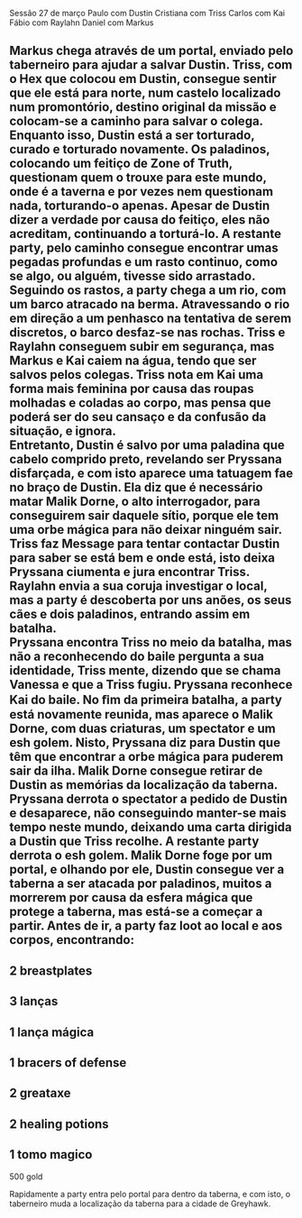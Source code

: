 Sessão 27 de março 
Paulo com Dustin 
Cristiana com Triss 
Carlos com Kai 
Fábio com Raylahn 
Daniel com Markus 
 
 
Markus chega através de um portal, enviado pelo taberneiro para ajudar a salvar Dustin. 
Triss, com o Hex que colocou em Dustin, consegue sentir que ele está para norte, num 
castelo localizado num promontório, destino original da missão e colocam-se a caminho 
para salvar o colega. 
Enquanto isso, Dustin está a ser torturado, curado e torturado novamente. Os paladinos, 
colocando um feitiço de Zone of Truth, questionam quem o trouxe para este mundo, onde 
é a taverna e por vezes nem questionam nada, torturando-o apenas. Apesar de Dustin 
dizer a verdade por causa do feitiço, eles não acreditam, continuando a torturá-lo. 
A restante party, pelo caminho consegue encontrar umas pegadas profundas e um rasto 
continuo, como se algo, ou alguém, tivesse sido arrastado. Seguindo os rastos, a party 
chega a um rio, com um barco atracado na berma. Atravessando o rio em direção a um 
penhasco na tentativa de serem discretos, o barco desfaz-se nas rochas. Triss e Raylahn 
conseguem subir em segurança, mas Markus e Kai caiem na água, tendo que ser salvos 
pelos colegas. Triss nota em Kai uma forma mais feminina por causa das roupas 
molhadas e coladas ao corpo, mas pensa que poderá ser do seu cansaço e da confusão 
da situação, e ignora.  
Entretanto, Dustin é salvo por uma paladina que cabelo comprido preto, revelando ser 
Pryssana disfarçada, e com isto aparece uma tatuagem fae no braço de Dustin. Ela diz 
que é necessário matar Malik Dorne, o alto interrogador, para conseguirem sair daquele 
sítio, porque ele tem uma orbe mágica para não deixar ninguém sair. 
Triss faz Message para tentar contactar Dustin para saber se está bem e onde está, isto 
deixa Pryssana ciumenta e jura encontrar Triss. Raylahn envia a sua coruja investigar o 
local, mas a party é descoberta por uns anões, os seus cães e dois paladinos, entrando 
assim em batalha.  
Pryssana encontra Triss no meio da batalha, mas não a reconhecendo do baile pergunta a 
sua identidade, Triss mente, dizendo que se chama Vanessa e que a Triss fugiu. Pryssana 
reconhece Kai do baile. 
No ﬁm da primeira batalha, a party está novamente reunida, mas aparece o Malik Dorne, 
com duas criaturas, um spectator e um esh golem. Nisto, Pryssana diz para Dustin que 
têm que encontrar a orbe mágica para puderem sair da ilha. 
Malik Dorne consegue retirar de Dustin as memórias da localização da taberna. Pryssana 
derrota o spectator a pedido de Dustin e desaparece, não conseguindo manter-se mais 
tempo neste mundo, deixando uma carta dirigida a Dustin que Triss recolhe. A restante 
party derrota o esh golem. 
Malik Dorne foge por um portal, e olhando por ele, Dustin consegue ver a taberna a ser 
atacada por paladinos, muitos a morrerem por causa da esfera mágica que protege a 
taberna, mas está-se a começar a partir. 
Antes de ir, a party faz loot ao local e aos corpos, encontrando:  
- 
2 breastplates 
- 
3 lanças 
- 
1 lança mágica 
- 
1 bracers of defense 
- 
2 greataxe  
- 
2 healing potions  
- 
1 tomo magico 
- 
500 gold 
 
Rapidamente a party entra pelo portal para dentro da taberna, e com isto, o taberneiro 
muda a localização da taberna para a cidade de Greyhawk. 
 


















